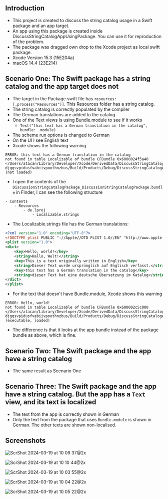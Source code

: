 ## Introduction

- This project is created to discuss the string catalog usage in a Swift package and an app target.
- An app using this package is created inside DiscussStringCatalogAppUsingPackage. You can use it for reproduction of the problem.
- The package was dragged own drop to the Xcode project as local swift package.
- Xcode Version 15.3 (15E204a)
- macOS 14.4 (23E214)

## Scenario One: The Swift package has a string catalog and the app target does not

- The target in the Package.swift file has `resources: [.process("Resources")]`. This Resources folder has a string catalog.
- The string catalog is correctly populated by the compiler
- The German translations are added to the catalog
- One of the Text views is using Bundle.module to see if it works 
    - `Text("this text has a German translation in the catalog", bundle: .module)`
- The scheme run options is changed to German
- On the UI I see English text
- Xcode shows the following warning

```console
ERROR: this text has a German translation in the catalog 
not found in table Localizable of bundle CFBundle 0x6000024f5a40 
</Users/atacan/Library/Developer/Xcode/DerivedData/DiscussStringCatalogAppUsingPackage-djgqsvpidusfvabiivpoothnzbus/Build/Products/Debug/DiscussStringCatalogAppUsingPackage.app/Contents/Resources/DiscussionStringCatalogPackage_DiscussionStringCatalogPackage.bundle> 
(not loaded)
```

- I open the contents of the `DiscussionStringCatalogPackage_DiscussionStringCatalogPackage.bundle` in Finder, I can see the following structure

```
- Contents
    - Resources
        - de.lproj
            - Localizable.strings
```

- The Localizable.strings file has the German translations:

```xml
<?xml version="1.0" encoding="UTF-8"?>
<!DOCTYPE plist PUBLIC "-//Apple//DTD PLIST 1.0//EN" "http://www.apple.com/DTDs/PropertyList-1.0.dtd">
<plist version="1.0">
<dict>
    <key>Hello, world!</key>
    <string>Hallo, Welt!</string>
    <key>This is a text originally written in English</key>
    <string>Dieser Text wurde ursprünglich auf Englisch verfasst.</string>
    <key>this text has a German translation in the catalog</key>
    <string>dieser Text hat eine deutsche Übersetzung im Katalog</string>
</dict>
</plist>
```

- For the text that doesn't have Bundle.module, Xcode shows this warning

```console
ERROR: Hello, world! 
not found in table Localizable of bundle CFBundle 0x600002c5c000 
</Users/atacan/Library/Developer/Xcode/DerivedData/DiscussStringCatalogAppUsingPackage-djgqsvpidusfvabiivpoothnzbus/Build/Products/Debug/DiscussStringCatalogAppUsingPackage.app> 
(executable, loaded)
```

- The difference is that it looks at the app bundle instead of the package bundle as above, which is fine.

## Scenario Two: The Swift package and the app have a string catalog

- The same result as Scenario One

## Scenario Three: The Swift package and the app have a string catalog. But the app has a `Text` view, and its text is localized

- The text from the app is correctly shown in German
- Only the text from the package that uses `Bundle.module` is shown in German. The other texts are shown non-localised.

## Screenshots

![ScrShot 2024-03-19 at 10 09 37@2x](https://github.com/atacan/DiscussionStringCatalogPackage/assets/765873/c9658eed-9643-4181-9d3e-23f71d819e0f)

![ScrShot 2024-03-19 at 10 10 44@2x](https://github.com/atacan/DiscussionStringCatalogPackage/assets/765873/80c62265-ad28-4d28-bdea-0bf0e901ab80)

![ScrShot 2024-03-19 at 10 03 55@2x](https://github.com/atacan/DiscussionStringCatalogPackage/assets/765873/05fc5781-340a-47a7-998a-8e5db3349f31)

![ScrShot 2024-03-19 at 10 04 22@2x](https://github.com/atacan/DiscussionStringCatalogPackage/assets/765873/74d9b2d5-b347-4ff4-95b5-06e49dc4b5c7)

![ScrShot 2024-03-19 at 10 05 22@2x](https://github.com/atacan/DiscussionStringCatalogPackage/assets/765873/9b97a011-1ad3-468e-9dc8-da2ec57edd5a)
